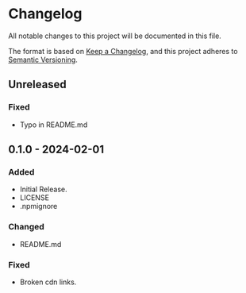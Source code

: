 # Changelog

All notable changes to this project will be documented in this file.

The format is based on [Keep a Changelog](https://keepachangelog.com/en/1.0.0/),
and this project adheres to [Semantic Versioning](https://semver.org/spec/v2.0.0.html).

## Unreleased
### Fixed
- Typo in README.md

## 0.1.0 - 2024-02-01
### Added
- Initial Release.
- LICENSE
- .npmignore

### Changed
- README.md

### Fixed
- Broken cdn links.
